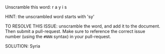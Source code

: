 Unscramble this word: r a y i s

HINT: the unscrambled word starts with 'sy'



TO RESOLVE THIS ISSUE: unscramble the word, and add it to the document. Then submit a pull-request.  Make sure to reference the correct issue  number (using the `#NNN` syntax) in your pull-request. 

SOLUTION: Syria
